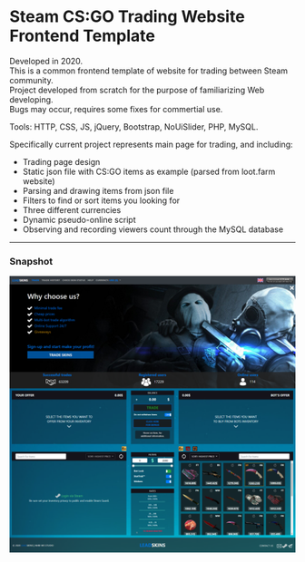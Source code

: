 # Steam CS:GO Trading Website Frontend Template

Developed in 2020.  
This is a common frontend template of website for trading between Steam community.  
Project developed from scratch for the purpose of familiarizing Web developing.  
Bugs may occur, requires some fixes for commertial use.  

Tools: HTTP, CSS, JS, jQuery, Bootstrap, NoUiSlider, PHP, MySQL.  

Specifically current project represents main page for trading, and including:  
* Trading page design
* Static json file with CS:GO items as example (parsed from loot.farm website)
* Parsing and drawing items from json file
* Filters to find or sort items you looking for
* Three different currencies
* Dynamic pseudo-online script
* Observing and recording viewers count through the MySQL database

---  

### Snapshot

![Snapshot](https://github.com/AmbiWS/Steam-CS-GO-Trading-Website-Frontend-Template/blob/main/snapshot/snapshot2.png)
